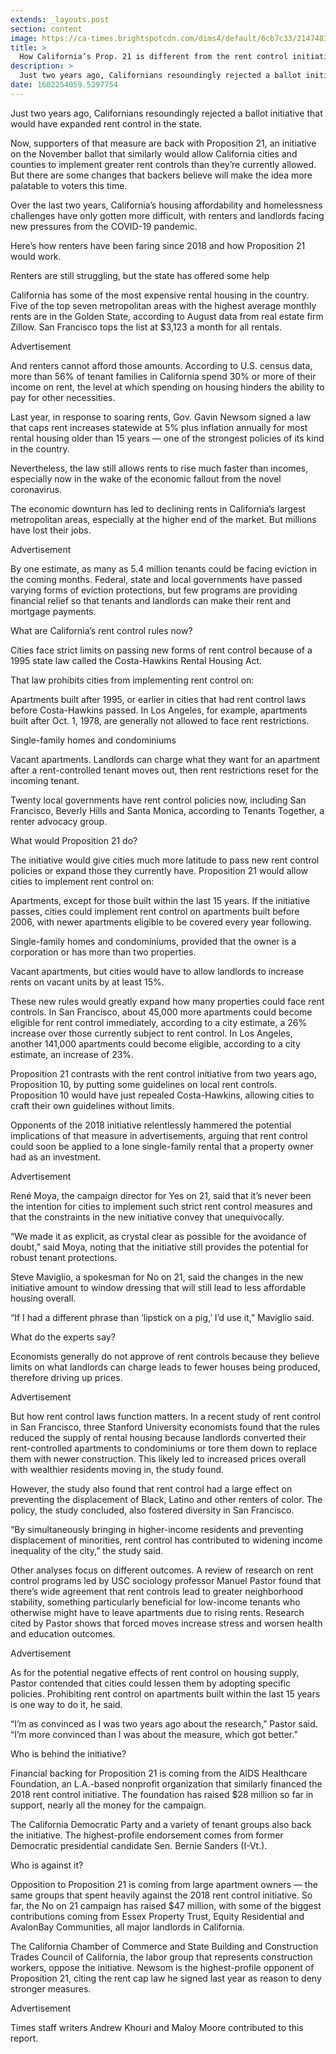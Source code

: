 ```yaml
--- 
extends: _layouts.post 
section: content 
image: https://ca-times.brightspotcdn.com/dims4/default/6cb7c33/2147483647/strip/true/crop/2400x1260+0+170/resize/1200x630!/quality/90/?url=https%3A%2F%2Fcalifornia-times-brightspot.s3.amazonaws.com%2Fbd%2F4f%2Fe0eddfea4b96966bae98bad758da%2Fla-photos-1staff-605670-me-0902-eviction-protest-004.IK.JPG 
title: > 
  How California’s Prop. 21 is different from the rent control initiative two years ago 
description: > 
  Just two years ago, Californians resoundingly rejected a ballot initiative that would have expanded rent control in the state.That law prohibits cities from implementing rent control on:Apartments built after 1995, or earlier in cities that had rent control laws before Costa-Hawkins passed.In San Francisco, about 45,000 more apartments could become eligible for rent control immediately, according to a city estimate, a 26% increase over those currently subject to rent control.Proposition 21 contrasts with the rent control initiative from two years ago, Proposition 10, by putting some guidelines on local rent controls.Opposition to Proposition 21 is coming from large apartment owners — the same groups that spent heavily against the 2018 rent control initiative. 
date: 1602254059.5297754 
--- 
```

Just two years ago, Californians resoundingly rejected a ballot initiative that would have expanded rent control in the state.

Now, supporters of that measure are back with Proposition 21, an initiative on the November ballot that similarly would allow California cities and counties to implement greater rent controls than they’re currently allowed. But there are some changes that backers believe will make the idea more palatable to voters this time.

Over the last two years, California’s housing affordability and homelessness challenges have only gotten more difficult, with renters and landlords facing new pressures from the COVID-19 pandemic.

Here’s how renters have been faring since 2018 and how Proposition 21 would work.

Renters are still struggling, but the state has offered some help

California has some of the most expensive rental housing in the country. Five of the top seven metropolitan areas with the highest average monthly rents are in the Golden State, according to August data from real estate firm Zillow. San Francisco tops the list at $3,123 a month for all rentals.

Advertisement

And renters cannot afford those amounts. According to U.S. census data, more than 56% of tenant families in California spend 30% or more of their income on rent, the level at which spending on housing hinders the ability to pay for other necessities.

Last year, in response to soaring rents, Gov. Gavin Newsom signed a law that caps rent increases statewide at 5% plus inflation annually for most rental housing older than 15 years — one of the strongest policies of its kind in the country.

Nevertheless, the law still allows rents to rise much faster than incomes, especially now in the wake of the economic fallout from the novel coronavirus.

The economic downturn has led to declining rents in California’s largest metropolitan areas, especially at the higher end of the market. But millions have lost their jobs.

Advertisement

By one estimate, as many as 5.4 million tenants could be facing eviction in the coming months. Federal, state and local governments have passed varying forms of eviction protections, but few programs are providing financial relief so that tenants and landlords can make their rent and mortgage payments.

What are California’s rent control rules now?

Cities face strict limits on passing new forms of rent control because of a 1995 state law called the Costa-Hawkins Rental Housing Act.

That law prohibits cities from implementing rent control on:



Apartments built after 1995, or earlier in cities that had rent control laws before Costa-Hawkins passed. In Los Angeles, for example, apartments built after Oct. 1, 1978, are generally not allowed to face rent restrictions.

Single-family homes and condominiums

Vacant apartments. Landlords can charge what they want for an apartment after a rent-controlled tenant moves out, then rent restrictions reset for the incoming tenant.

Twenty local governments have rent control policies now, including San Francisco, Beverly Hills and Santa Monica, according to Tenants Together, a renter advocacy group.

What would Proposition 21 do?

The initiative would give cities much more latitude to pass new rent control policies or expand those they currently have. Proposition 21 would allow cities to implement rent control on:



Apartments, except for those built within the last 15 years. If the initiative passes, cities could implement rent control on apartments built before 2006, with newer apartments eligible to be covered every year following.

Single-family homes and condominiums, provided that the owner is a corporation or has more than two properties.

Vacant apartments, but cities would have to allow landlords to increase rents on vacant units by at least 15%.

These new rules would greatly expand how many properties could face rent controls. In San Francisco, about 45,000 more apartments could become eligible for rent control immediately, according to a city estimate, a 26% increase over those currently subject to rent control. In Los Angeles, another 141,000 apartments could become eligible, according to a city estimate, an increase of 23%.

Proposition 21 contrasts with the rent control initiative from two years ago, Proposition 10, by putting some guidelines on local rent controls. Proposition 10 would have just repealed Costa-Hawkins, allowing cities to craft their own guidelines without limits.

Opponents of the 2018 initiative relentlessly hammered the potential implications of that measure in advertisements, arguing that rent control could soon be applied to a lone single-family rental that a property owner had as an investment.

Advertisement

René Moya, the campaign director for Yes on 21, said that it’s never been the intention for cities to implement such strict rent control measures and that the constraints in the new initiative convey that unequivocally.

“We made it as explicit, as crystal clear as possible for the avoidance of doubt,” said Moya, noting that the initiative still provides the potential for robust tenant protections.

Steve Maviglio, a spokesman for No on 21, said the changes in the new initiative amount to window dressing that will still lead to less affordable housing overall.

“If I had a different phrase than ‘lipstick on a pig,’ I’d use it,” Maviglio said.

What do the experts say?

Economists generally do not approve of rent controls because they believe limits on what landlords can charge leads to fewer houses being produced, therefore driving up prices.

Advertisement

But how rent control laws function matters. In a recent study of rent control in San Francisco, three Stanford University economists found that the rules reduced the supply of rental housing because landlords converted their rent-controlled apartments to condominiums or tore them down to replace them with newer construction. This likely led to increased prices overall with wealthier residents moving in, the study found.

However, the study also found that rent control had a large effect on preventing the displacement of Black, Latino and other renters of color. The policy, the study concluded, also fostered diversity in San Francisco.

“By simultaneously bringing in higher-income residents and preventing displacement of minorities, rent control has contributed to widening income inequality of the city,” the study said.

Other analyses focus on different outcomes. A review of research on rent control programs led by USC sociology professor Manuel Pastor found that there’s wide agreement that rent controls lead to greater neighborhood stability, something particularly beneficial for low-income tenants who otherwise might have to leave apartments due to rising rents. Research cited by Pastor shows that forced moves increase stress and worsen health and education outcomes.

Advertisement

As for the potential negative effects of rent control on housing supply, Pastor contended that cities could lessen them by adopting specific policies. Prohibiting rent control on apartments built within the last 15 years is one way to do it, he said.

“I’m as convinced as I was two years ago about the research,” Pastor said. “I’m more convinced than I was about the measure, which got better.”

Who is behind the initiative?

Financial backing for Proposition 21 is coming from the AIDS Healthcare Foundation, an L.A.-based nonprofit organization that similarly financed the 2018 rent control initiative. The foundation has raised $28 million so far in support, nearly all the money for the campaign.

The California Democratic Party and a variety of tenant groups also back the initiative. The highest-profile endorsement comes from former Democratic presidential candidate Sen. Bernie Sanders (I-Vt.).

Who is against it?

Opposition to Proposition 21 is coming from large apartment owners — the same groups that spent heavily against the 2018 rent control initiative. So far, the No on 21 campaign has raised $47 million, with some of the biggest contributions coming from Essex Property Trust, Equity Residential and AvalonBay Communities, all major landlords in California.

The California Chamber of Commerce and State Building and Construction Trades Council of California, the labor group that represents construction workers, oppose the initiative. Newsom is the highest-profile opponent of Proposition 21, citing the rent cap law he signed last year as reason to deny stronger measures.

Advertisement

Times staff writers Andrew Khouri and Maloy Moore contributed to this report.